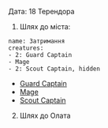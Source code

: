 Дата: 18 Терендора

1. Шлях до міста:
```encounter 
name: Затримання
creatures: 
- 2: Guard Captain
- Mage
- 2: Scout Captain, hidden
```
- [Guard Captain](https://www.dndbeyond.com/monsters/5195064-guard-captain)
- [Mage](https://www.dndbeyond.com/monsters/4831023-mage)
- [Scout Captain](https://www.dndbeyond.com/monsters/5195197-scout-captain)


2. Шлях до Олата
